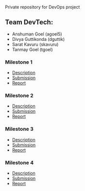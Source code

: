  Private repository for DevOps project

## Team DevTech:

- Anshuman Goel (agoel5)
- Divya Guttikonda (dguttik)
- Sarat Kavuru (skavuru)
- Tanmay Goel (tgoel) 

### Milestone 1
- [Description](https://github.com/CSC-DevOps/Course/blob/master/Project/CM.md)
- [Submission](https://github.ncsu.edu/skavuru/DevTech/tree/m1)
- [Report](https://github.ncsu.edu/skavuru/DevTech/blob/m1/Milestone1/README.md)

### Milestone 2
- [Description](https://github.com/CSC-DevOps/Course/blob/master/Project/BuildTestAnalysis.md)
- [Submission](https://github.ncsu.edu/skavuru/DevTech/tree/milestone2/Milestone2)
- [Report](https://github.ncsu.edu/skavuru/DevTech/blob/milestone2/Milestone2/README.md)

### Milestone 3
- [Description](https://github.com/CSC-DevOps/Course/blob/master/Project/M3.md)
- [Submission](https://github.ncsu.edu/skavuru/DevTech/tree/milestone3/Milestone3)
- [Report](https://github.ncsu.edu/skavuru/DevTech/blob/milestone3/Milestone3/README.md)

### Milestone 4
- [Description](https://github.com/CSC-DevOps/Course/blob/master/Project/M4.md)
- [Submission](https://github.ncsu.edu/skavuru/DevTech/tree/milestone4/Milestone4)
- [Report](https://github.ncsu.edu/skavuru/DevTech/blob/milestone4/Milestone4/README.md)